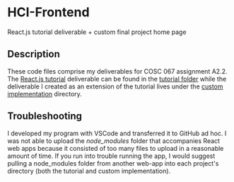 # HCI-Frontend
React.js tutorial deliverable + custom final project home page

## Description
These code files comprise my deliverables for COSC 067 assignment A2.2. The [React.js tutorial](https://www.youtube.com/watch?v=hQAHSlTtcmY) deliverable can be found in the [tutorial folder](https://github.com/benlehrburger/HCI-Frontend/tree/main/react-tutorial) while the deliverable I created as an extension of the tutorial lives under the [custom implementation](https://github.com/benlehrburger/HCI-Frontend/tree/main/custom-implementation) directory.

## Troubleshooting
I developed my program with VSCode and transferred it to GitHub ad hoc. I was not able to upload the <i>node_modules</i> folder that accompanies React web apps because it consisted of too many files to upload in a reasonable amount of time. If you run into trouble running the app, I would suggest pulling a node_modules folder from another web-app into each project's directory (both the tutorial and custom implementation).
